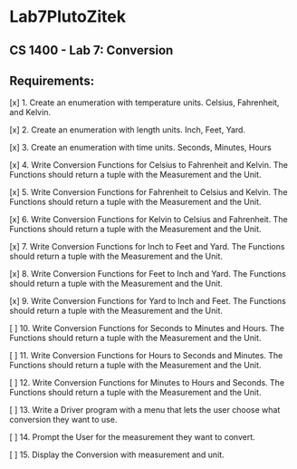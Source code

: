 # Lab7PlutoZitek
## CS 1400 - Lab 7: Conversion

## Requirements:

[x] 1. Create an enumeration with temperature units. Celsius, Fahrenheit, and Kelvin.

[x] 2. Create an enumeration with length units. Inch, Feet, Yard.

[x] 3. Create an enumeration with time units. Seconds, Minutes, Hours

[x] 4. Write Conversion Functions for Celsius to Fahrenheit and Kelvin. The Functions should return a tuple with the Measurement and the Unit.

[x] 5. Write Conversion Functions for Fahrenheit to Celsius and Kelvin. The Functions should return a tuple with the Measurement and the Unit.

[x] 6. Write Conversion Functions for Kelvin to Celsius and Fahrenheit. The Functions should return a tuple with the Measurement and the Unit.

[x] 7. Write Conversion Functions for Inch to Feet and Yard. The Functions should return a tuple with the Measurement and the Unit.

[x] 8. Write Conversion Functions for Feet to Inch and Yard. The Functions should return a tuple with the Measurement and the Unit.

[x] 9. Write Conversion Functions for Yard to Inch and Feet. The Functions should return a tuple with the Measurement and the Unit.

[ ] 10. Write Conversion Functions for Seconds to Minutes and Hours. The Functions should return a tuple with the Measurement and the Unit.

[ ] 11. Write Conversion Functions for Hours to Seconds and Minutes. The Functions should return a tuple with the Measurement and the Unit.

[ ] 12. Write Conversion Functions for Minutes to Hours and Seconds. The Functions should return a tuple with the Measurement and the Unit.

[ ] 13. Write a Driver program with a menu that lets the user choose what conversion they want to use.

[ ] 14. Prompt the User for the measurement they want to convert.

[ ] 15. Display the Conversion with measurement and unit.
